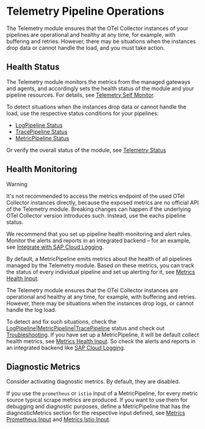 # Telemetry Pipeline Operations

The Telemetry module ensures that the OTel Collector instances of your pipelines are operational and healthy at any time, for example, with buffering and retries. However, there may be situations when the instances drop data or cannot handle the load, and you must take action.

## Health Status

The Telemetry module monitors the metrics from the managed gateways and agents, and accordingly sets the health status of the module and your pipeline resources. For details, see [Telemetry Self Monitor](./../architecture.md#self-monitor).

To detect situations when the instances drop data or cannot handle the load, use the respective status conditions for your pipelines:

- [LogPipeline Status](./../resources/02-logpipeline.md#logpipeline-status)
- [TracePipeline Status](./../resources/04-tracepipeline.md#tracepipeline-status)
- [MetricPipeline Status](./../resources/05-metricpipeline.md#metricpipeline-status)

Or verify the overall status of the module, see [Telemetry Status](./../resources/01-telemetry.md#telemetry-cr-state)

## Health Monitoring

> [!WARNING]
> It's not recommended to access the metrics endpoint of the used OTel Collector instances directly, because the exposed metrics are no official API of the Telemetry module. Breaking changes can happen if the underlying OTel Collector version introduces such.
> Instead, use the eachs pipeline status.

We recommend that you set up pipeline health monitoring and alert rules. Monitor the alerts and reports in an integrated backend – for an example, see [Integrate with SAP Cloud Logging](./../integration/sap-cloud-logging/).

By default, a MetricPipeline emits metrics about the health of all pipelines managed by the Telemetry module. Based on these metrics, you can track the status of every individual pipeline and set up alerting for it, see [Metrics Health Input](./../metrics/health-input.md).

The Telemetry module ensures that the OTel Collector instances are operational and healthy at any time, for example, with buffering and retries. However, there may be situations when the instances drop logs, or cannot handle the log load.

To detect and fix such situations, check the [LogPipeline](./../resources/02-logpipeline.md#logpipeline-status)|[MetricPipeline](./../resources/05-metricpipeline.md#metricpipeline-status)|[TracePipeline](./../resources/04-tracepipeline.md#tracepipeline-status) status and check out [Troubleshooting](./troubleshooting.md). If you have set up a MetricPipeline, it will be default collect health metrics, see [Metrics Health Input](./../metrics/health-input.md). So check the alerts and reports in an integrated backend like [SAP Cloud Logging](./../integration/sap-cloud-logging/README.md#use-sap-cloud-logging-alerts).

## Diagnostic Metrics

Consider activating diagnostic metrics. By default, they are disabled.

If you use the `prometheus` or `istio` input of a MetricPipeline, for every metric source typical scrape metrics are produced.
If you want to use them for debugging and diagnostic purposes, define a MetricPipeline that has the diagnosticMetrics section for the respective input defined, see [Metrics Prometheus Input](./../metrics/prometheus-input.md) and [Metrics Istio Input](./../metrics/istio-input.md).
